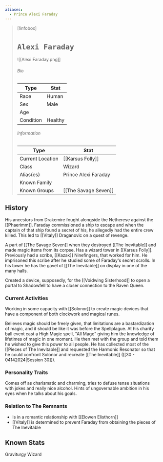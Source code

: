 ```yaml
---
aliases:
  - Prince Alexi Faraday
---
```

> [!infobox]
> # `Alexi Faraday` 
> ![[Alexi Faraday.png]]
> ###### Bio
> Type |  Stat |
> ---|---|
> Race | Human | 
> Sex | Male | 
> Age |  |
> Condition | Healthy |
> ######  Information
> Type |  Stat |
> ---|---|
> Current Location | [[Karsus Folly]]  |
> Class | Wizard |
> Alias(es) | Prince Alexi Faraday |
> Known Family | |
> Known Groups | [[The Savage Seven]]  |

## History
His ancestors from Drakemire fought alongside the Netherese against the [[Phaerimm]]. Faraday commissioned a ship to escape and when the captain of that ship found a secret of his, he allegedly had the entire crew killed. This led to [[Vitaly]] Draganovic on a quest of revenge.

A part of [[The Savage Seven]] when they destroyed [[The Inevitable]] and made magic items from its corpse. Has a wizard tower in [[Karsus Folly]]. Previously had a scribe, [[Kazak]] Ninefingers, that worked for him. He imprisoned this scribe after he studied some of Faraday's secret scrolls. In his tower he has the gavel of [[The Inevitable]] on display in one of the many halls.

Created a device, supposedly, for the [[Voidwing Sisterhood]] to open a portal to Shadowfell to have a closer connection to the Raven Queen.

### Current Activities
Working in some capacity with [[Solonor]] to create magic devices that have a component of both clockwork and magical runes.

Believes magic should be freely given, that limitations are a bastardization of magic, and it should be like it was before the Spellplague. At his charity ball event cast a High Magic spell, "All Mage" giving him the knowledge of lifetimes of magic in one moment. He then met with the group and told them he wished to give this power to all people. He has collected most of the [[Pieces of The Inevitable]] and requested the Harmonic Resonator so that he could confront Solonor and recreate [[The Inevitable]] ([[30 - 04142024|Session 30]]).

### Personality Traits
Comes off as charismatic and charming, tries to defuse tense situations with jokes and really nice alcohol. Hints of ungovernable ambition in his eyes when he talks about his goals.

### Relation to The Remnants 
- Is in a romantic relationship with [[Elowen Elisthorn]]
- [[Vitaly]] is determined to prevent Faraday from obtaining the pieces of The Inevitable

## Known Stats
Graviturgy Wizard